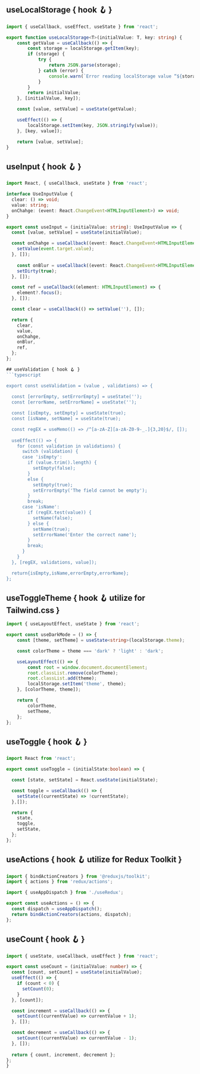 ## useLocalStorage { hook 🪝 }
```typescript
import { useCallback, useEffect, useState } from 'react';

export function useLocalStorage<T>(initialValue: T, key: string) {
	const getValue = useCallback(() => {
		const storage = localStorage.getItem(key);
		if (storage) {
			try {
				return JSON.parse(storage);
			} catch (error) {
				console.warn(`Error reading localStorage value “${storage}”:`, error);
			}
		}
		return initialValue;
	}, [initialValue, key]);

	const [value, setValue] = useState(getValue);

	useEffect(() => {
		localStorage.setItem(key, JSON.stringify(value));
	}, [key, value]);

	return [value, setValue];
}
```

## useInput { hook 🪝 } 
```typescript
import React, { useCallback, useState } from 'react';

interface UseInputValue {
  clear: () => void;
  value: string;
  onChahge: (event: React.ChangeEvent<HTMLInputElement>) => void;
}

export const useInput = (initialValue: string): UseInputValue => {
  const [value, setValue] = useState(initialValue);

  const onChahge = useCallback((event: React.ChangeEvent<HTMLInputElement>) => {
    setValue(event.target.value);
  }, []);
  
    const onBlur = useCallback((event: React.ChangeEvent<HTMLInputElement>) => {
    setDirty(true);
  }, []);

  const ref = useCallback((element: HTMLInputElement) => {
    element?.focus();
  }, []);

  const clear = useCallback(() => setValue(''), []);

  return {
    clear,
    value,
    onChahge,
    onBlur,
    ref,
  };
};

## useValidation { hook 🪝 }
```typescript

export const useValidation = (value , validations) => {
    
  const [errorEmpty, setErrorEmpty] = useState('');
  const [errorName, setErrorName] = useState('');

  const [isEmpty, setEmpty] = useState(true);
  const [isName, setName] = useState(true);

  const regEX = useMemo(() => /^[a-zA-Z][a-zA-Z0-9-_.]{3,20}$/, []);
    
  useEffect(() => {
    for (const validation in validations) {
      switch (validation) {
      case 'isEmpty':
        if (value.trim().length) {
          setEmpty(false);
        }
        else {
          setEmpty(true);
          setErrorEmpty('The field cannot be empty');
        }
        break;
      case 'isName':     
        if (regEX.test(value)) {
          setName(false);
        } else {
          setName(true);
          setErrorName('Enter the correct name');
        }
        break;
      }
    }
  }, [regEX, validations, value]);

  return{isEmpty,isName,errorEmpty,errorName};
};
```

## useToggleTheme { hook 🪝 utilize for Tailwind.css }
```typescript
import { useLayoutEffect, useState } from 'react';

export const useDarkMode = () => {
	const [theme, setTheme] = useState<string>(localStorage.theme);

	const colorTheme = theme === 'dark' ? 'light' : 'dark';

	useLayoutEffect(() => {
		const root = window.document.documentElement;
		root.classList.remove(colorTheme);
		root.classList.add(theme);
		localStorage.setItem('theme', theme);
	}, [colorTheme, theme]);

	return {
		colorTheme,
		setTheme,
	};
};
```

## useToggle { hook 🪝  }
```typescript
import React from 'react';

export const useToggle = (initialState:boolean) => {

  const [state, setState] = React.useState(initialState);

  const toggle = useCallback(() => {
    setState((currentState) => !currentState);
  },[]);

  return {
    state,
    toggle,
    setState,
  };
};
```

## useActions { hook  🪝 utilize for Redux Toolkit }
```typescript
import { bindActionCreators } from '@reduxjs/toolkit';
import { actions } from 'redux/actions';

import { useAppDispatch } from './useRedux';

export const useActions = () => {
  const dispatch = useAppDispatch();
  return bindActionCreators(actions, dispatch);
};
```

## useCount { hook 🪝  }
```typescript
import { useState, useCallback, useEffect } from 'react';

export const useCount = (initialValue: number) => {
  const [count, setCount] = useState(initialValue);
  useEffect(() => {
    if (count < 0) {
      setCount(0);
    }
  }, [count]);

  const increment = useCallback(() => {
    setCount((currentValue) => currentValue + 1);
  }, []);

  const decrement = useCallback(() => {
    setCount((currentValue) => currentValue - 1);
  }, []);
    
  return { count, increment, decrement };
};
}
```




